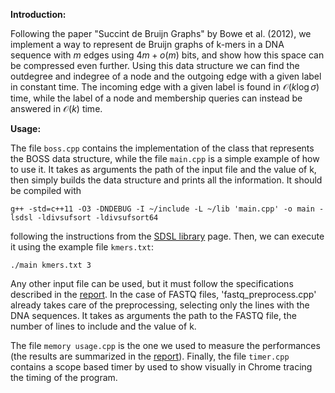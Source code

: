 **Introduction:**

 Following the paper "Succint de Bruijn Graphs" by Bowe et al. (2012), we implement a way to represent de Bruijn graphs of k-mers in a DNA sequence with $m$ edges using $4m+o(m)$ bits, and show how this space can be compressed even further. Using this data structure we can find the outdegree and indegree of a node and the outgoing edge with a given label in constant time. The incoming edge with a given label is found in $\mathcal{O}(k\log\sigma)$ time, while the label of a node and membership queries can instead be answered in $\mathcal{O}(k)$ time.


**Usage:**

The file `boss.cpp` contains the implementation of the class that represents the BOSS data structure, while the file `main.cpp` is a simple example of how to use it. It takes as arguments the path of the input file and the value of k, then simply builds the data structure and prints all the information. It should be compiled with

```g++ -std=c++11 -O3 -DNDEBUG -I ~/include -L ~/lib 'main.cpp' -o main -lsdsl -ldivsufsort -ldivsufsort64```

following the instructions from the [SDSL library](https://github.com/simongog/sdsl-lite) page. Then, we can execute it using the example file `kmers.txt`:

```./main kmers.txt 3```

Any other input file can be used, but it must follow the specifications described in the [report](Implementation_report.pdf). In the case of FASTQ files, 'fastq_preprocess.cpp' already takes care of the preprocessing, selecting only the lines with the DNA sequences. It takes as arguments the path to the FASTQ file, the number of lines to include and the value of k.

The file ```memory usage.cpp``` is the one we used to measure the performances (the results are summarized in the [report](Implementation_report.pdf)). Finally, the file ```timer.cpp``` contains a scope based timer by used to show visually in Chrome tracing the timing of the program.


 

